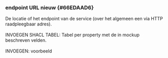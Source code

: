 ### endpoint URL nieuw {#66EDAAD6}
De locatie of het endpoint van de service (over het algemeen een via HTTP raadpleegbaar adres).
<br/>
<br/>
INVOEGEN SHACL TABEL: Tabel per property met de in mockup beschreven velden.
<br/>
<br/>
INVOEGEN: voorbeeld
